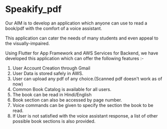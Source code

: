 # Speakify_pdf

Our AIM is to develop an application which anyone can use to read a book/pdf with the comfort of a voice assistant.

This application can cater the needs of many students and even appeal to the visually-impaired.

Using Flutter for App Framework and AWS Services for Backend, we have developed this application which can offer the following features :-

1. User Account Creation through Gmail
2. User Data is stored safely in AWS.
3. User can upload any pdf of any choice.(Scanned pdf doesn't work as of now)
4. Common Book Catalog is available for all users.
5. The book can be read in Hindi/English
6. Book section can also be accessed by page number.
7. Voice commands can be given to specify the section the book to be read.
8. If User is not satisfied with the voice assistant response, a list of other possible book sections is also provided.

